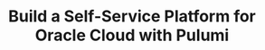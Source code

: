 ---
# Name of the event, <= 60 characters
title: Build a Self-Service Platform for Oracle Cloud with Pulumi
meta_desc: Building a Self-Service Platform for Oracle Cloud Infrastructure (OCI) Services with Backstage and Pulumi
meta_image:

# A featured webinar will display first in the list.
featured: false

# Webinars with unlisted as true will not be shown on the webinar list
unlisted: false

# Gated webinars will have a registration form and the user will need
# to fill out the form before viewing.
gated: true

# The layout of the landing page.
type: webinars

# External webinars will link to an external page instead of a webinar
# landing/registration page. If the webinar is external you will need
# set the 'block_external_search_index' flag to true so Google does not index
# the webinar page created.
external: false
block_external_search_index: false

# The url slug for the webinar landing page. If this is an external
# webinar, use the external URL as the value here.
url_slug: build-self-service-platform-oracle-cloud-pulumi

# Content for the left hand side section of the page.
main:
    # Webinar title.
    title: Build a Self-Service Platform for Oracle Cloud with Pulumi

    event_type: workshop # workshop | event

    # URL for embedding a URL for ungated webinars.
    youtube_url:

    # Sortable date. The datetime Hugo will use to sort the webinars in date order.
    sortable_date: 2024-04-25T08:00:00-07:00

    # Duration of the webinar.
    duration: 90 minutes

    # "virtual" will be shown under "show virtual events only", otherwise shown as City, State (seattle, wa)
    location: virtual

    # Description of the webinar.
    description: |
      This workshop is designed to accelerate the learning curve for platform engineers and DevOps teams on their journey with OCI, leveraging Infrastructure as Code (IaC). Participants will be guided through the steps to customize and deploy Backstage on an Oracle Container Instance and to design their first Backstage templates for major OCI services.

    learn:
        - A deeper understanding of OCI serverless services.
        - How to set up Backstage and deploy it on OCI using Pulumi IaC.
        - How to write your first Backstage templates to kickstart your self-service catalog.

    # The webinar presenters
    presenters:
      - name: Engin Diri
        role: Senior Community Engineer, Pulumi
        photo: /images/team/engin-diri.jpg
      - name: Eli Schilling
        role: Developer Advocate, Cloud Native and DevOps, Oracle
        photo: /images/people/eli-schilling.jpg

    # case-sensitive
    tags:
        level: Intermediate # Beginner, Intermediate, Advanced
        topics: ["Backstage", "Platform Engineering"]
        languages: ["YAML"]
        clouds: ["Oracle"]

# The right hand side form section.
form:
    # HubSpot form id.
    hubspot_form_id: 52f0a5f7-9b22-4fa6-8834-f138df265f00
    salesforce_campaign_id: 701PQ000009SEXVYA4
---